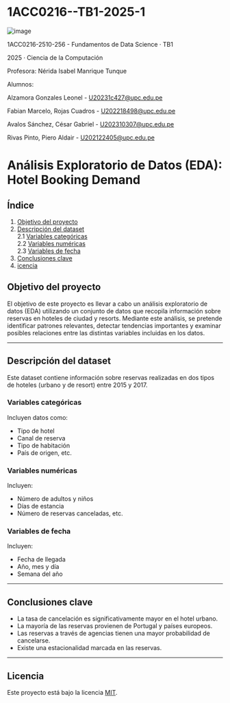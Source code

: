 # 1ACC0216--TB1-2025-1

![image](https://github.com/user-attachments/assets/61a731be-baf1-42a2-87e1-b8e63343da40)


1ACC0216-2510-256 - Fundamentos de Data Science · TB1

2025 · Ciencia de la Computación

Profesora: Nérida Isabel Manrique Tunque

Alumnos:

Alzamora Gonzales Leonel - U20231c427@upc.edu.pe

Fabian Marcelo, Rojas Cuadros - U202218498@upc.edu.pe

Avalos Sánchez, César Gabriel - U202310307@upc.edu.pe

Rivas Pinto, Piero Aldair - U202122405@upc.edu.pe

# Análisis Exploratorio de Datos (EDA): Hotel Booking Demand
## Índice
1. [Objetivo del proyecto](#objetivo-del-proyecto)  
2. [Descripción del dataset](#descripción-del-dataset)  
   2.1 [Variables categóricas](#variables-categóricas)  
   2.2 [Variables numéricas](#variables-numéricas)  
   2.3 [Variables de fecha](#variables-de-fecha)  
3. [Conclusiones clave](#conclusiones-clave)  
4. [icencia](#licencia)

## Objetivo del proyecto

El objetivo de este proyecto es llevar a cabo un análisis exploratorio de datos (EDA) utilizando un conjunto de datos que recopila información sobre reservas en hoteles de ciudad y resorts. Mediante este análisis, se pretende identificar patrones relevantes, detectar tendencias importantes y examinar posibles relaciones entre las distintas variables incluidas en los datos.

---
## Descripción del dataset

Este dataset contiene información sobre reservas realizadas en dos tipos de hoteles (urbano y de resort) entre 2015 y 2017.

### Variables categóricas

Incluyen datos como:
- Tipo de hotel
- Canal de reserva
- Tipo de habitación
- País de origen, etc.

### Variables numéricas

Incluyen:
- Número de adultos y niños
- Días de estancia
- Número de reservas canceladas, etc.

### Variables de fecha

Incluyen:
- Fecha de llegada
- Año, mes y día
- Semana del año

---

## Conclusiones clave

- La tasa de cancelación es significativamente mayor en el hotel urbano.
- La mayoría de las reservas provienen de Portugal y países europeos.
- Las reservas a través de agencias tienen una mayor probabilidad de cancelarse.
- Existe una estacionalidad marcada en las reservas.

---

## Licencia

Este proyecto está bajo la licencia [MIT](LICENSE).

